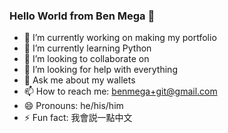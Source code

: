 ### Hello World from Ben Mega 👋

- 🔭 I’m currently working on making my portfolio 
- 🌱 I’m currently learning Python
- 👯 I’m looking to collaborate on 
- 🤔 I’m looking for help with everything
- 💬 Ask me about my wallets
- 📫 How to reach me: benmega+git@gmail.com
- 😄 Pronouns: he/his/him
- ⚡ Fun fact: 我會説一點中文
